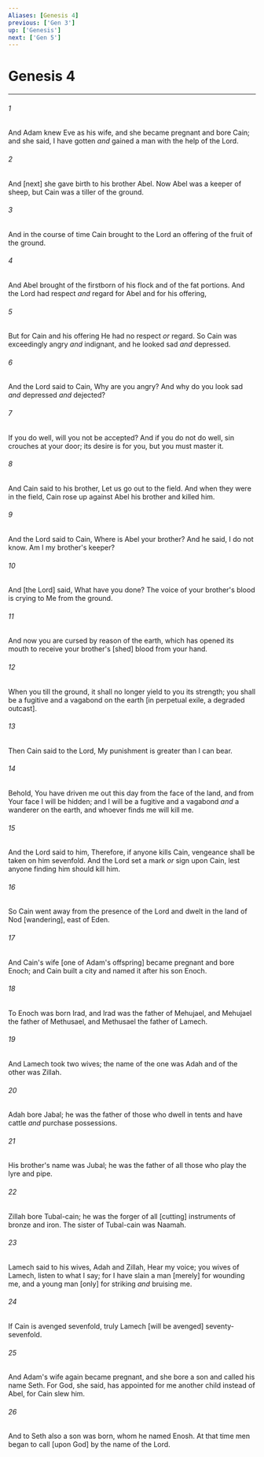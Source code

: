 ```yaml
---
Aliases: [Genesis 4]
previous: ['Gen 3']
up: ['Genesis']
next: ['Gen 5']
---
```

# Genesis 4

***














###### 1 






And Adam knew Eve as his wife, and she became pregnant and bore Cain; and she said, I have gotten _and_ gained a man with the help of the Lord. 













###### 2 






And [next] she gave birth to his brother Abel. Now Abel was a keeper of sheep, but Cain was a tiller of the ground. 













###### 3 






And in the course of time Cain brought to the Lord an offering of the fruit of the ground. 













###### 4 






And Abel brought of the firstborn of his flock and of the fat portions. And the Lord had respect _and_ regard for Abel and for his offering, 













###### 5 






But for Cain and his offering He had no respect _or_ regard. So Cain was exceedingly angry _and_ indignant, and he looked sad _and_ depressed. 













###### 6 






And the Lord said to Cain, Why are you angry? And why do you look sad _and_ depressed _and_ dejected? 













###### 7 






If you do well, will you not be accepted? And if you do not do well, sin crouches at your door; its desire is for you, but you must master it. 













###### 8 






And Cain said to his brother, Let us go out to the field. And when they were in the field, Cain rose up against Abel his brother and killed him. 













###### 9 






And the Lord said to Cain, Where is Abel your brother? And he said, I do not know. Am I my brother's keeper? 













###### 10 






And [the Lord] said, What have you done? The voice of your brother's blood is crying to Me from the ground. 













###### 11 






And now you are cursed by reason of the earth, which has opened its mouth to receive your brother's [shed] blood from your hand. 













###### 12 






When you till the ground, it shall no longer yield to you its strength; you shall be a fugitive and a vagabond on the earth [in perpetual exile, a degraded outcast]. 













###### 13 






Then Cain said to the Lord, My punishment is greater than I can bear. 













###### 14 






Behold, You have driven me out this day from the face of the land, and from Your face I will be hidden; and I will be a fugitive and a vagabond _and_ a wanderer on the earth, and whoever finds me will kill me. 













###### 15 






And the Lord said to him, Therefore, if anyone kills Cain, vengeance shall be taken on him sevenfold. And the Lord set a mark _or_ sign upon Cain, lest anyone finding him should kill him. 













###### 16 






So Cain went away from the presence of the Lord and dwelt in the land of Nod [wandering], east of Eden. 













###### 17 






And Cain's wife [one of Adam's offspring] became pregnant and bore Enoch; and Cain built a city and named it after his son Enoch. 













###### 18 






To Enoch was born Irad, and Irad was the father of Mehujael, and Mehujael the father of Methusael, and Methusael the father of Lamech. 













###### 19 






And Lamech took two wives; the name of the one was Adah and of the other was Zillah. 













###### 20 






Adah bore Jabal; he was the father of those who dwell in tents and have cattle _and_ purchase possessions. 













###### 21 






His brother's name was Jubal; he was the father of all those who play the lyre and pipe. 













###### 22 






Zillah bore Tubal-cain; he was the forger of all [cutting] instruments of bronze and iron. The sister of Tubal-cain was Naamah. 













###### 23 






Lamech said to his wives, Adah and Zillah, Hear my voice; you wives of Lamech, listen to what I say; for I have slain a man [merely] for wounding me, and a young man [only] for striking _and_ bruising me. 













###### 24 






If Cain is avenged sevenfold, truly Lamech [will be avenged] seventy-sevenfold. 













###### 25 






And Adam's wife again became pregnant, and she bore a son and called his name Seth. For God, she said, has appointed for me another child instead of Abel, for Cain slew him. 













###### 26 






And to Seth also a son was born, whom he named Enosh. At that time men began to call [upon God] by the name of the Lord.

